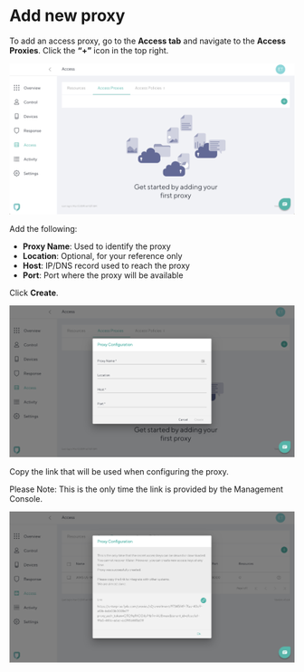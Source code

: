 # Add new proxy

To add an access proxy, go to the **Access tab** and navigate to the **Access Proxies**. Click the **“+”** icon in the top right.

![Control Screen](imgs/access_proxies.png)

Add the following:

- **Proxy Name**: Used to identify the proxy
- **Location**: Optional, for your reference only
- **Host**: IP/DNS record used to reach the proxy
- **Port**: Port where the proxy will be available

Click **Create**.

![Add Proxy](imgs/access_add_proxy.png)

Copy the link that will be used when configuring the proxy.

Please Note: This is the only time the link is provided by the Management Console.

![Add Proxy](imgs/access_add_proxy2.png)
